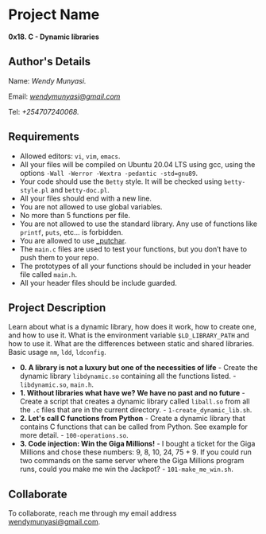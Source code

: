 # Project Name
**0x18. C - Dynamic libraries**

## Author's Details
Name: *Wendy Munyasi.*

Email: *wendymunyasi@gmail.com*

Tel: *+254707240068.*

##  Requirements
*   Allowed editors: `vi`, `vim`, `emacs`.
*   All your files will be compiled on Ubuntu 20.04 LTS using gcc, using the options `-Wall -Werror -Wextra -pedantic -std=gnu89`.
*   Your code should use the `Betty` style. It will be checked using `betty-style.pl` and `betty-doc.pl`.
*   All your files should end with a new line.
*   You are not allowed to use global variables.
*   No more than 5 functions per file.
*   You are not allowed to use the standard library. Any use of functions like `printf`, `puts`, etc… is forbidden.
*   You are allowed to use [_putchar](https://github.com/holbertonschool/_putchar.c/blob/master/_putchar.c).
*   The `main.c` files are used to test your functions, but you don’t have to push them to your repo.
*   The prototypes of all your functions should be included in your header file called `main.h`.
*   All your header files should be include guarded.


## Project Description
Learn about what is a dynamic library, how does it work, how to create one, and how to use it.
What is the environment variable `$LD_LIBRARY_PATH` and how to use it.
What are the differences between static and shared libraries.
Basic usage `nm`, `ldd`, `ldconfig`.

* **0. A library is not a luxury but one of the necessities of life** - Create the dynamic library `libdynamic.so` containing all the functions listed. - `libdynamic.so`, `main.h`.
* **1. Without libraries what have we? We have no past and no future** - Create a script that creates a dynamic library called `liball.so` from all the `.c` files that are in the current directory. - `1-create_dynamic_lib.sh`.
* **2. Let's call C functions from Python** - Create a dynamic library that contains C functions that can be called from Python. See example for more detail. - `100-operations.so`.
* **3. Code injection: Win the Giga Millions!** - I bought a ticket for the Giga Millions and chose these numbers: 9, 8, 10, 24, 75 + 9. If you could run two commands on the same server where the Giga Millions program runs, could you make me win the Jackpot? - `101-make_me_win.sh`.


## Collaborate

To collaborate, reach me through my email address wendymunyasi@gmail.com.